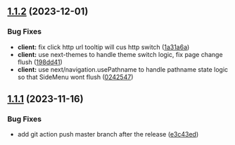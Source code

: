 ## [1.1.2](https://github.com/Yrobot/mail-bot/compare/v1.1.1...v1.1.2) (2023-12-01)


### Bug Fixes

* **client:** fix click http url tooltip will cus http switch ([1a31a6a](https://github.com/Yrobot/mail-bot/commit/1a31a6a52ae5cf32fba105bc40a296fa3cf00f6d))
* **client:** use next-themes to handle theme switch logic, fix page change flush ([198dd41](https://github.com/Yrobot/mail-bot/commit/198dd411bd45bc3777980e1d2e487b2770e0e97b))
* **client:** use next/navigation.usePathname to handle pathname state logic so that SideMenu wont flush ([0242547](https://github.com/Yrobot/mail-bot/commit/02425473cd6f3ae3baf3f14baf9751c43f6f9fdb))

## [1.1.1](https://github.com/Yrobot/mail-bot/compare/v1.1.0...v1.1.1) (2023-11-16)


### Bug Fixes

* add git action push master branch after the release ([e3c43ed](https://github.com/Yrobot/mail-bot/commit/e3c43ed64d32a5d726bec881b78c0644692cc6a7))

